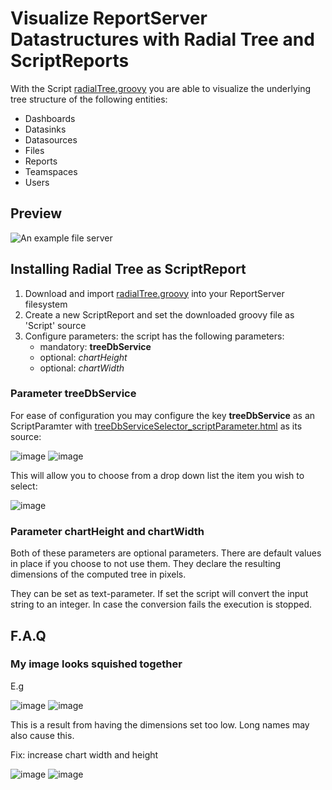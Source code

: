 # Visualize ReportServer Datastructures with Radial Tree and ScriptReports

With the Script [radialTree.groovy](https://github.com/infofabrik/reportserver-samples/blob/main/src/net/datenwerke/rs/samples/charts/radialtree/radialTree.groovy)
you are able to visualize the underlying tree structure of the following entities:
* Dashboards
* Datasinks
* Datasources
* Files
* Reports
* Teamspaces
* Users

## Preview
![An example file server](https://github.com/infofabrik/reportserver-samples/blob/main/src/net/datenwerke/rs/samples/charts/radialtree/radialtree-output.png)

## Installing Radial Tree as ScriptReport

1. Download and import [radialTree.groovy](https://github.com/infofabrik/reportserver-samples/blob/main/src/net/datenwerke/rs/samples/charts/radialtree/radialTree.groovy)
into your ReportServer filesystem
2. Create a new ScriptReport and set the downloaded groovy file as 'Script' source
3. Configure parameters: the script has the following parameters:
    * mandatory: **treeDbService**
    * optional: *chartHeight* 
    * optional: *chartWidth* 
### Parameter treeDbService
For ease of configuration you may configure the key **treeDbService** as an ScriptParamter with [treeDbServiceSelector_scriptParameter.html](https://github.com/infofabrik/reportserver-samples/blob/main/src/net/datenwerke/rs/samples/charts/radialtree/treeDbServiceSelector_scriptParameter.html)
as its source: 

![image](https://user-images.githubusercontent.com/65605180/183521582-47fc0656-ade6-46db-9d80-aabd49970c7d.png)
![image](https://user-images.githubusercontent.com/65605180/183250885-d349571a-f979-42cc-a1dd-6e08685b13a6.png)

This will allow you to choose from a drop down list the item you wish to select:

![image](https://user-images.githubusercontent.com/65605180/183521818-c5eefc2f-ad55-48c0-9a79-23e52d8f2867.png)


### Parameter chartHeight and chartWidth

Both of these parameters are optional parameters. There are default values in place if you choose to not use them. They declare the resulting dimensions of 
the computed tree in pixels. 

They can be set as text-parameter. If set the script will convert the input string to an integer. In case the conversion fails the execution is stopped.

## F.A.Q

### My image looks squished together
E.g

![image](https://user-images.githubusercontent.com/65605180/183521928-8a6c2c6f-88d4-4666-a55d-8d98cea05a2d.png)
![image](https://user-images.githubusercontent.com/65605180/183251363-95b3c846-df25-42d6-ba55-5503f5590565.png)

This is a result from having the dimensions set too low. Long names may also cause this.

Fix: increase chart width and height

![image](https://user-images.githubusercontent.com/65605180/183522001-b34ec1ff-41a4-437b-a033-ba11ed049629.png)
![image](https://user-images.githubusercontent.com/65605180/183251449-90b1ea6a-017d-4281-90a7-25b5259cc0db.png)
